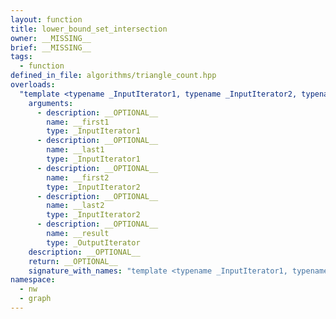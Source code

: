 ```yaml
---
layout: function
title: lower_bound_set_intersection
owner: __MISSING__
brief: __MISSING__
tags:
  - function
defined_in_file: algorithms/triangle_count.hpp
overloads:
  "template <typename _InputIterator1, typename _InputIterator2, typename _OutputIterator>\n_OutputIterator lower_bound_set_intersection(_InputIterator1, _InputIterator1, _InputIterator2, _InputIterator2, _OutputIterator)":
    arguments:
      - description: __OPTIONAL__
        name: __first1
        type: _InputIterator1
      - description: __OPTIONAL__
        name: __last1
        type: _InputIterator1
      - description: __OPTIONAL__
        name: __first2
        type: _InputIterator2
      - description: __OPTIONAL__
        name: __last2
        type: _InputIterator2
      - description: __OPTIONAL__
        name: __result
        type: _OutputIterator
    description: __OPTIONAL__
    return: __OPTIONAL__
    signature_with_names: "template <typename _InputIterator1, typename _InputIterator2, typename _OutputIterator>\n_OutputIterator lower_bound_set_intersection(_InputIterator1 __first1, _InputIterator1 __last1, _InputIterator2 __first2, _InputIterator2 __last2, _OutputIterator __result)"
namespace:
  - nw
  - graph
---
```

